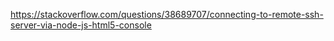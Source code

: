 https://stackoverflow.com/questions/38689707/connecting-to-remote-ssh-server-via-node-js-html5-console